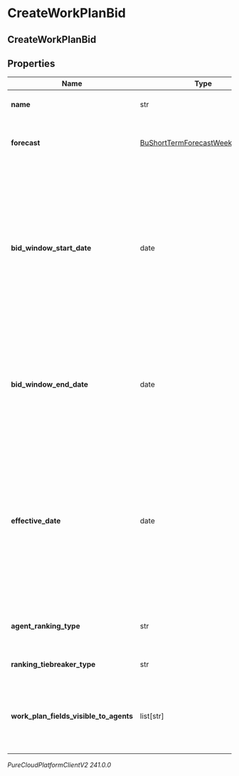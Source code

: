 # CreateWorkPlanBid

## CreateWorkPlanBid

## Properties

|Name | Type | Description | Notes|
|------------ | ------------- | ------------- | -------------|
| **name** | str | The name of the work plan bid | |
| **forecast** | [BuShortTermForecastWeekReference](BuShortTermForecastWeekReference) | The selected forecast in this work plan bid | [optional] |
| **bid_window_start_date** | date | The bid start date where agents start participate in work plan bidding in yyyy-MM-dd format. Dates are represented as an ISO-8601 string. For example: yyyy-MM-dd | |
| **bid_window_end_date** | date | The bid end date in yyyy-MM-dd format. Dates are represented as an ISO-8601 string. For example: yyyy-MM-dd | |
| **effective_date** | date | The date when agents will be assigned to the new work plan in yyyy-MM-dd format. Dates are represented as an ISO-8601 string. For example: yyyy-MM-dd | |
| **agent_ranking_type** | str | The type of agent ranking selected for this bid | |
| **ranking_tiebreaker_type** | str | Ranking tiebreaker to be used | |
| **work_plan_fields_visible_to_agents** | list[str] | The work plan fields visible to agents whenever work plan preferences are made | |



_PureCloudPlatformClientV2 241.0.0_
